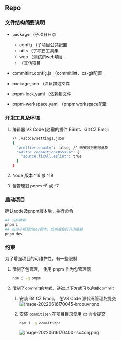 ## Repo

### 文件结构简要说明

* package （子项目目录

  * config （子项目公共配置
  * utils （子项目工具集
  * web （测试的web项目
  * （其他项目
* commitlint.config.js （commitlint、cz-git配置
* package.json （项目描述文件
* pnpm-lock.yaml （依赖锁文件
* pnpm-workspace.yaml （pnpm workspace配置

### 开发工具及环境

1. 编辑器 VS Code (必需的插件 ESlint、Git CZ Emoji

    ```bash
    // .vscode/settings.json
    {
      "prettier.enable": false, // 未安装则删除此项
      "editor.codeActionsOnSave": {
        "source.fixAll.eslint": true
      }
    }
    ```
2. Node 版本 ^16 或 ^18
3. 包管理器 pnpm ^6 或 ^7

### 启动项目

确认node及pnpm版本后，执行命令

```bash
## 安装依赖
pnpm i
## 启动子项目的dev脚本，成功后会打开浏览器
pnpm dev
```


### 约束

为了增强项目的可维护性，有一些限制

1. 限制了包管理， 使用 pnpm 作为包管理器

    ```bash
    npm i -g pnpm
    ```
2. 限制了commit的方式，通过以下方式可以完成commit

    1. 安装 Git CZ Emoji， 在VS Code 源代码管理处提交
    ![image-20220616170045-bropuyr.png](https://s2.loli.net/2022/06/16/GPjmCyRx2oDkV1Y.png)

       

    2. 安装 `commitizen` 在项目目录使用 `cz` 命令提交

        ```bash
        npm i -g commitizen
        ```
        ![image-20220616170400-fsx4onj.png](https://s2.loli.net/2022/06/16/Tphgq9Cimdk3ZHR.png)